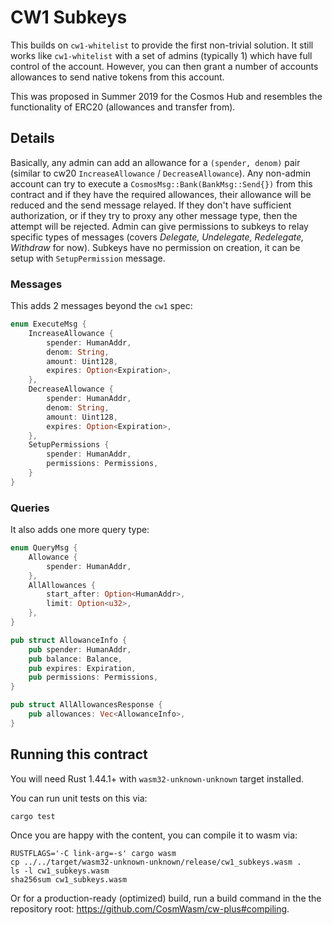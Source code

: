 # CW1 Subkeys

This builds on `cw1-whitelist` to provide the first non-trivial solution. It
still works like `cw1-whitelist` with a set of admins (typically 1) which have
full control of the account. However, you can then grant a number of accounts
allowances to send native tokens from this account.

This was proposed in Summer 2019 for the Cosmos Hub and resembles the
functionality of ERC20 (allowances and transfer from).

## Details

Basically, any admin can add an allowance for a `(spender, denom)` pair (similar
to cw20 `IncreaseAllowance` / `DecreaseAllowance`). Any non-admin account can
try to execute a `CosmosMsg::Bank(BankMsg::Send{})` from this contract and if
they have the required allowances, their allowance will be reduced and the send
message relayed. If they don't have sufficient authorization, or if they try to
proxy any other message type, then the attempt will be rejected. Admin can give
permissions to subkeys to relay specific types of messages (covers _Delegate,
Undelegate, Redelegate, Withdraw_ for now). Subkeys have no permission on
creation, it can be setup with `SetupPermission` message.

### Messages

This adds 2 messages beyond the `cw1` spec:

```rust
enum ExecuteMsg {
    IncreaseAllowance {
        spender: HumanAddr,
        denom: String,
        amount: Uint128,
        expires: Option<Expiration>,
    },
    DecreaseAllowance {
        spender: HumanAddr,
        denom: String,
        amount: Uint128,
        expires: Option<Expiration>,
    },
    SetupPermissions {
        spender: HumanAddr,
        permissions: Permissions,
    }
}
```

### Queries

It also adds one more query type:

```rust
enum QueryMsg {
    Allowance {
        spender: HumanAddr,
    },
    AllAllowances {
        start_after: Option<HumanAddr>,
        limit: Option<u32>,
    },
}

pub struct AllowanceInfo {
    pub spender: HumanAddr,
    pub balance: Balance,
    pub expires: Expiration,
    pub permissions: Permissions,
}

pub struct AllAllowancesResponse {
    pub allowances: Vec<AllowanceInfo>,
}
```

## Running this contract

You will need Rust 1.44.1+ with `wasm32-unknown-unknown` target installed.

You can run unit tests on this via:

`cargo test`

Once you are happy with the content, you can compile it to wasm via:

```
RUSTFLAGS='-C link-arg=-s' cargo wasm
cp ../../target/wasm32-unknown-unknown/release/cw1_subkeys.wasm .
ls -l cw1_subkeys.wasm
sha256sum cw1_subkeys.wasm
```

Or for a production-ready (optimized) build, run a build command in the the
repository root: https://github.com/CosmWasm/cw-plus#compiling.
